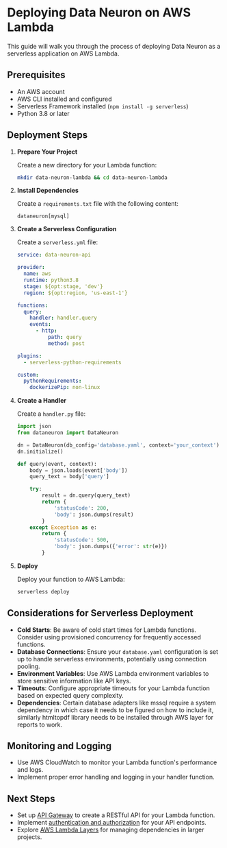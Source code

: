 # Deploying Data Neuron on AWS Lambda

This guide will walk you through the process of deploying Data Neuron as a serverless application on AWS Lambda.

## Prerequisites

- An AWS account
- AWS CLI installed and configured
- Serverless Framework installed (`npm install -g serverless`)
- Python 3.8 or later

## Deployment Steps

1. **Prepare Your Project**

   Create a new directory for your Lambda function:

   ```bash
   mkdir data-neuron-lambda && cd data-neuron-lambda
   ```

2. **Install Dependencies**

   Create a `requirements.txt` file with the following content:

   ```
   dataneuron[mysql]
   ```

3. **Create a Serverless Configuration**

   Create a `serverless.yml` file:

   ```yaml
   service: data-neuron-api

   provider:
     name: aws
     runtime: python3.8
     stage: ${opt:stage, 'dev'}
     region: ${opt:region, 'us-east-1'}

   functions:
     query:
       handler: handler.query
       events:
         - http:
             path: query
             method: post

   plugins:
     - serverless-python-requirements

   custom:
     pythonRequirements:
       dockerizePip: non-linux
   ```

4. **Create a Handler**

   Create a `handler.py` file:

   ```python
   import json
   from dataneuron import DataNeuron

   dn = DataNeuron(db_config='database.yaml', context='your_context')
   dn.initialize()

   def query(event, context):
       body = json.loads(event['body'])
       query_text = body['query']

       try:
           result = dn.query(query_text)
           return {
               'statusCode': 200,
               'body': json.dumps(result)
           }
       except Exception as e:
           return {
               'statusCode': 500,
               'body': json.dumps({'error': str(e)})
           }
   ```

5. **Deploy**

   Deploy your function to AWS Lambda:

   ```bash
   serverless deploy
   ```

## Considerations for Serverless Deployment

- **Cold Starts**: Be aware of cold start times for Lambda functions. Consider using provisioned concurrency for frequently accessed functions.
- **Database Connections**: Ensure your `database.yaml` configuration is set up to handle serverless environments, potentially using connection pooling.
- **Environment Variables**: Use AWS Lambda environment variables to store sensitive information like API keys.
- **Timeouts**: Configure appropriate timeouts for your Lambda function based on expected query complexity.
- **Dependencies**: Certain database adapters like mssql require a system dependency in which case it needs to be figured on how to include it, similarly htmltopdf library needs to be installed through AWS layer for reports to work.

## Monitoring and Logging

- Use AWS CloudWatch to monitor your Lambda function's performance and logs.
- Implement proper error handling and logging in your handler function.

## Next Steps

- Set up [API Gateway](https://docs.aws.amazon.com/apigateway/latest/developerguide/welcome.html) to create a RESTful API for your Lambda function.
- Implement [authentication and authorization](https://docs.aws.amazon.com/apigateway/latest/developerguide/apigateway-control-access-to-api.html) for your API endpoints.
- Explore [AWS Lambda Layers](https://docs.aws.amazon.com/lambda/latest/dg/configuration-layers.html) for managing dependencies in larger projects.
